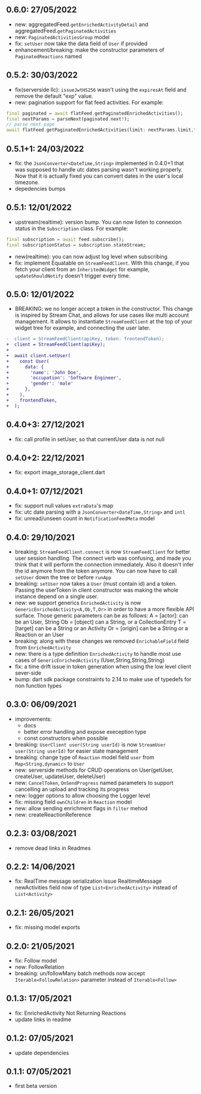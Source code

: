 ## 0.6.0: 27/05/2022

- new: aggregatedFeed.`getEnrichedActivityDetail` and aggregatedFeed.`getPaginatedActivities`
- new: `PaginatedActivitiesGroup` model
- fix: `setUser` now take the data field of `User` if provided
- enhancement/breaking: make the constructor parameters of `PaginatedReactions` named

## 0.5.2: 30/03/2022

- fix(serverside llc): `issueJwtHS256` wasn't using the `expiresAt` field and remove the default "exp" value.
- new: pagination support for flat feed activities. For example:
```dart
final paginated = await flatFeed.getPaginatedEnrichedActivities();
final nextParams = parseNext(paginated.next!);
// parse next page
await flatFeed.getPaginatedEnrichedActivities(limit: nextParams.limit,filter: nextParams.idLT);
```

## 0.5.1+1: 24/03/2022

- fix: the `JsonConverter<DateTime,String>` implemented in 0.4.0+1 that was supposed to handle utc dates parsing wasn't working properly. Now that it is actually fixed you can convert dates in the user's local timezone.
- depedencies bumps
  
## 0.5.1: 12/01/2022

- upstream(realtime): version bump. You can now listen to connexion status in the `Subscription` class. For example:
  
```dart
final subscription = await feed.subscribe();
final subscriptionStatus = subscription.stateStream;
```
- new(realtime): you can now adjust log level when subscribing
- fix: implement Equatable on `StreamFeedClient`. With this change, if you fetch your client from an `InheritedWidget` for example, `updateShouldNotify` doesn't trigger every time.


## 0.5.0: 12/01/2022

- BREAKING: we no longer accept a token in the constructor. This change is inspired by Stream Chat, and allows for use cases like multi account management. It allows to instantiate `StreamFeedClient` at the top of your widget tree for example, and connecting the user later.
  
```diff
-  client = StreamFeedClient(apiKey, token: frontendToken);
+  client = StreamFeedClient(apiKey);
+
+  await client.setUser(
+    const User(
+      data: {
+        'name': 'John Doe',
+        'occupation': 'Software Engineer',
+        'gender': 'male'
+      },
+    ),
+    frontendToken,
+  );
```


## 0.4.0+3: 27/12/2021

- fix: call profile in setUser, so that currentUser data is not null


## 0.4.0+2: 22/12/2021

- fix: export image_storage_client.dart


## 0.4.0+1: 07/12/2021

- fix: support null values `extraData`'s map
- fix: utc date parsing with a `JsonConverter<DateTime,String>` and `intl`
- fix: unread/unseen count in `NotificationFeedMeta` model


## 0.4.0: 29/10/2021

- breaking: `StreamFeedClient.connect` is now `StreamFeedClient` for better user session handling.
The connect verb was confusing, and made you think that it will perform the connection immediately. Also it doesn't infer the id anymore from the token anymore. You can now have to call `setUser` down the tree or before `runApp`
- breaking: `setUser` now takes a `User` (must contain id) and a token. Passing the userToken in client constructor was making the whole instance depend on a single user.
- new: we support generics
`EnrichedActivity` is now `GenericEnrichedActivity<A,Ob,T,Or>` in order to have a more flexible API surface. Those generic parameters can be as follows:
A = [actor]: can be an User, String
Ob = [object] can a String, or a CollectionEntry
T = [target] can be a String or an Activity
Or = [origin] can be a String or a Reaction or an User
- breaking: along with these changes we removed `EnrichableField` field from `EnrichedActivity` 
- new: there is a type definition `EnrichedActivity` to handle most use cases of `GenericEnrichedActivity` (User,String,String,String)
- fix: a time drift issue in token generation when using the low level client sever-side
- bump: dart sdk package constraints to 2.14 to make use of typedefs for non function types


## 0.3.0: 06/09/2021

- improvements: 
  - docs
  - better error handling and expose exeception type
  - const constructors when possible
- breaking: `UserClient user(String userId)` is now `StreamUser user(String userId)` for easier state management
- breaking: change type of `Reaction` model field `user` from  `Map<String,dynamic>` to `User`
- new: serverside methods for CRUD operations on User(getUser, createUser, updateUser, deleteUser)
- new: `CancelToken`, `OnSendProgress` named parameters to support cancelling an upload and tracking its progress
- new: logger options to allow choosing the Logger level
- fix: missing field `ownChildren` in `Reaction` model
- new: allow sending enrichment flags in `filter` mehod
- new: createReactionReference
  
## 0.2.3: 03/08/2021

- remove dead links in Readmes
  
## 0.2.2: 14/06/2021

- fix: RealTime message serialization issue
RealtimeMessage newActivities field now of type `List<EnrichedActivity>` instead of `List<Activity>`

## 0.2.1: 26/05/2021

- fix: missing model exports

## 0.2.0: 21/05/2021

- fix: Follow model
- new: FollowRelation 
- breaking: un/followMany batch methods now accept `Iterable<FollowRelation>` parameter instead of `Iterable<Follow>`

## 0.1.3: 17/05/2021

- fix: EnrichedActivity Not Returning Reactions 
- update links in readme

## 0.1.2: 07/05/2021

- update dependencies

## 0.1.1: 07/05/2021

- first beta version